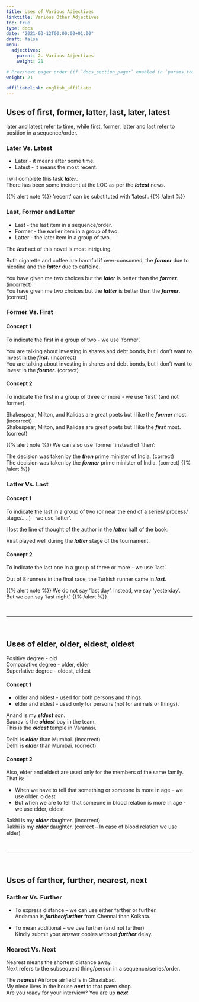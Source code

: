 ```yaml
---
title: Uses of Various Adjectives 
linktitle: Various Other Adjectives  
toc: true
type: docs
date: "2021-03-12T00:00:00+01:00"
draft: false
menu:
  adjectives:
    parent: 2. Various Adjectives 
    weight: 21

# Prev/next pager order (if `docs_section_pager` enabled in `params.toml`)
weight: 21

affiliatelink: english_affiliate
---
```


## Uses of first, former, latter, last, later, latest

later and latest refer to time, while first, former, latter and last refer to position in a sequence/order.

### Later Vs. Latest

* Later - it means after some time.
* Latest - it means the most recent.

I will complete this task ***later***. <br>
There has been some incident at the LOC as per the ***latest*** news.

{{% alert note %}}
'recent' can be substituted with 'latest'.
{{% /alert %}} 

### Last, Former and Latter

* Last - the last item in a sequence/order.
* Former - the earlier item in a group of two.
* Latter - the later item in a group of two. 

The ***last*** act of this novel is most intriguing. 

Both cigarette and coffee are harmful if over-consumed, the ***former*** due to nicotine and the ***latter*** due to caffeine.

You have given me two choices but the ***<span class="mak-text-color-incorrect">later</span>*** is better than the ***former***. (incorrect) <br>
You have given me two choices but the ***<span class="mak-text-color">latter</span>*** is better than the ***former***. (correct)

### Former Vs. First

#### Concept 1

To indicate the first in a group of two - we use ‘former’.

You are talking about investing in shares and debt bonds, but I don’t want to invest in the ***<span class="mak-text-color-incorrect">first</span>***. (incorrect) <br>
You are talking about investing in shares and debt bonds, but I don’t want to invest in the ***<span class="mak-text-color">former</span>***. (correct)

#### Concept 2

To indicate the first in a group of three or more - we use ‘first’ (and not former).

Shakespear, Milton, and Kalidas are great poets but I like the ***<span class="mak-text-color-incorrect">former</span>*** most. (incorrect) <br>
Shakespear, Milton, and Kalidas are great poets but I like the ***<span class="mak-text-color">first</span>*** most. (correct)

{{% alert note %}}
We can also use ‘former’ instead of ‘then’: 

The decision was taken by the ***then*** prime minister of India. (correct) <br>
The decision was taken by the ***former*** prime minister of India. (correct)
{{% /alert %}}

### Latter Vs. Last

#### Concept 1

To indicate the last in a group of two (or near the end of a series/ process/ stage/.....) - we use ‘latter’.

I lost the line of thought of the author in the ***latter*** half of the book. 

Virat played well during the ***latter*** stage of the tournament.  

#### Concept 2

To indicate the last one in a group of three or more - we use ‘last’. 

Out of 8 runners in the final race, the Turkish runner came in ***last***. 

{{% alert note %}}
We do not say ‘last day’. Instead, we say ‘yesterday’.  <br>
But we can say ‘last night’.
{{% /alert %}}

<br><hr><br>

## Uses of elder, older, eldest, oldest 

Positive degree - old <br>
Comparative degree - older,  elder <br>
Superlative degree -  oldest, eldest <br>

#### Concept 1

* older and oldest - used for both persons and things.
* elder and eldest - used only for persons (not for animals or things). 

Anand is my ***eldest*** son. <br>
Saurav is the ***oldest*** boy in the team. <br>
This is the ***oldest*** temple in Varanasi. <br>

Delhi is ***<span class="mak-text-color-incorrect">elder</span>*** than Mumbai. (incorrect) <br>
Delhi is ***<span class="mak-text-color">older</span>*** than Mumbai. (correct) 

#### Concept 2

Also, elder and eldest are used only for the members of the same family. That is:

* When we have to tell that something or someone is more in age – we use older, oldest <br>
* But when we are to tell that someone in blood relation is more in age -  we use elder, eldest

Rakhi is my ***<span class="mak-text-color-incorrect">older</span>*** daughter. (incorrect) <br>
Rakhi is my ***<span class="mak-text-color">elder</span>*** daughter. (correct – In case of blood relation we use elder)  

<!-- Commented out for ebook sake -->
<!-- #### Concept 3

‘elder’ is not used with ‘than’. However, we always use ‘older’ with ‘than’, e.g. older than. 

My nephew is ***<span class="mak-text-color-incorrect">elder than</span>*** my niece. (incorrect) <br>
My nephew is ***<span class="mak-text-color">older than</span>*** my niece. (correct) 

{{% alert note %}}
We can use ‘older’ with ‘than’ even in case of blood relations. <br>
He is ***older than*** his brother.
{{% /alert %}} -->

<br><hr><br>

## Uses of farther, further, nearest, next 

### Farther Vs. Further

* To express distance – we can use either farther or further. <br>
Andaman is ***farther/further*** from Chennai than Kolkata.

* To mean additional – we use further (and not farther) <br>
Kindly submit your answer copies without ***further*** delay.	

### Nearest Vs. Next

Nearest means the shortest distance away. <br>
Next refers to the subsequent thing/person in a sequence/series/order. <br>

The ***nearest*** Airforce airfield is in Ghaziabad. <br>
My niece lives in the house ***next*** to that pawn shop. <br>
Are you ready for your interview? You are up ***next***.

